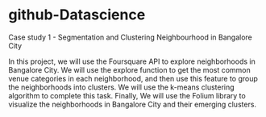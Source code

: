# github-Datascience

Case study 1 - Segmentation and Clustering Neighbourhood in Bangalore City

In this project, we will use the Foursquare API to explore neighborhoods in Bangalore City. We will use the explore function to get the most common venue categories in each neighborhood, and then use this feature to group the neighborhoods into clusters. We will use the k-means clustering algorithm to complete this task. Finally, We will use the Folium library to visualize the neighborhoods in Bangalore City and their emerging clusters.
